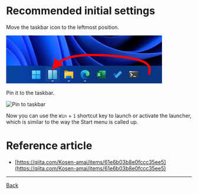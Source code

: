 # Recommended initial settings

Move the taskbar icon to the leftmost position.

![Move icon](img/rcmd01.png)

Pin it to the taskbar.

![Pin to taskbar](rcmd02.png)

Now you can use the `Win` + `1` shortcut key to launch or activate the launcher, which is similar to the way the Start menu is called up.

# Reference article

- [https://qiita.com/Kosen-amai/items/61e6b03b8e0fccc35ee5](https://qiita.com/Kosen-amai/items/61e6b03b8e0fccc35ee5)

---

[Back](index.md)

